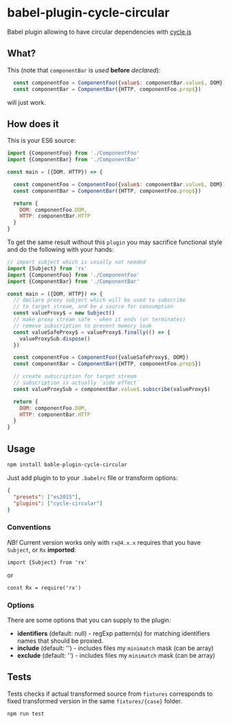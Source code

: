 # babel-plugin-cycle-circular

Babel plugin allowing to have circular dependencies with [cycle.js](http://cycle.js.org)

## What?

This (note that `componentBar` is *used* **before** *declared*):

```js
  const componentFoo = ComponentFoo({value$: componentBar.value$, DOM})
  const componentBar = ComponentBar({HTTP, componentFoo.prop$})
```

will just work.

## How does it

This is your ES6 source:

```js
import {ComponentFoo} from './ComponentFoo'
import {ComponentBar} from './ComponentBar'

const main = ({DOM, HTTP}) => {

  const componentFoo = ComponentFoo({value$: componentBar.value$, DOM})
  const componentBar = ComponentBar({HTTP, componentFoo.prop$})

  return {
    DOM: componentFoo.DOM,
    HTTP: componentBar.HTTP
  }
}
```

To get the same result without this `plugin` you may 
sacrifice functional style and do the following with your hands:

```js
// import subject which is usually not needed
import {Subject} from 'rx'
import {ComponentFoo} from './ComponentFoo'
import {ComponentBar} from './ComponentBar'

const main = ({DOM, HTTP}) => {
  // declare proxy subject which will be used to subscribe 
  // to target stream, and be a source for consumption
  const valueProxy$ = new Subject()
  // make proxy stream safe - when it ends (or terminates) 
  // remove subscription to prevent memory leak 
  const valueSafeProxy$ = valueProxy$.finally(() => {
    valueProxySub.dispose()
  })

  const componentFoo = ComponentFoo({valueSafeProxy$, DOM})
  const componentBar = ComponentBar({HTTP, componentFoo.prop$})

  // create subscription for target stream 
  // subscription is actually `side effect`   
  const valueProxySub = componentBar.value$.subscribe(valueProxy$)

  return {
    DOM: componentFoo.DOM,
    HTTP: componentBar.HTTP
  }
}

```

## Usage

```bash
npm install bable-plugin-cycle-circular
```

Just add plugin to to your `.babelrc` file or transform options:
```json
{
  "presets": ["es2015"],
  "plugins": ["cycle-circular"]
}
```

### Conventions

*NB!*
 Current version works only with `rx@4.x.x` requires that you have `Subject`, or `Rx` **imported**:
 ```
 import {Subject} from 'rx'
 ```
 or 
 ```
 const Rx = require('rx')
 ```
 
 ### Options


There are some options that you can supply to the plugin:
* **identifiers** (default: null) - regExp pattern(s) for matching identifiers names that should be proxied. 
* **include** (default: '') - includes files my `minimatch` mask (can be array)
* **exclude** (default: '') - includes files my `minimatch` mask (can be array)


## Tests
Tests checks if actual transformed source from `fixtures` 
corresponds to fixed transformed version in the same `fixtures/{case}` folder. 
```bash
npm run test
```